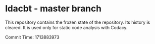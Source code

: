 # ldacbt - master branch

This repository contains the frozen state of the repository.
Its history is cleared. It is used only for static code
analysis with Codacy.

Commit Time: 1713883973